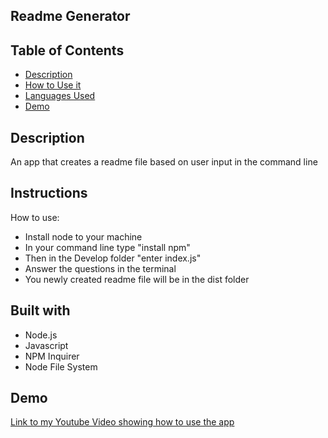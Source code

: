 ## Readme Generator

## Table of Contents

- [Description](##Description)
- [How to Use it](##Instructions)
- [Languages Used](##Built-with)
- [Demo](##Demo)

    

## Description

An app that creates a readme file based on user input in the command line

## Instructions

How to use:

* Install node to your machine
* In your command line type "install npm"
* Then in the Develop folder "enter index.js"
* Answer the questions in the terminal
* You newly created readme file will be in the dist folder

## Built with
- Node.js
- Javascript
- NPM Inquirer
- Node File System

## Demo

 [Link to my Youtube Video showing how to use the app](https://youtu.be/EH1VYovE_Ac)